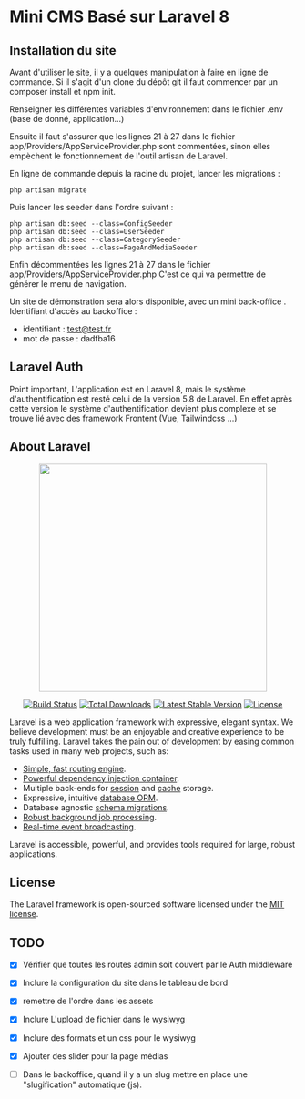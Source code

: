 # Mini CMS Basé sur Laravel 8
## Installation du site

Avant d'utiliser le site, il y a quelques manipulation à faire en ligne de commande. Si il s'agit d'un clone du dépôt git il faut commencer par un composer install et npm init.

Renseigner les différentes variables d'environnement dans le fichier .env (base de donné, application...)

Ensuite il faut s'assurer que les lignes 21 à 27 dans le fichier app/Providers/AppServiceProvider.php sont commentées, sinon elles empèchent le fonctionnement de l'outil artisan de Laravel.

En ligne de commande depuis la racine du projet, lancer les migrations :
```shell
php artisan migrate
```

Puis lancer les seeder dans l'ordre suivant :
```shell
php artisan db:seed --class=ConfigSeeder
php artisan db:seed --class=UserSeeder
php artisan db:seed --class=CategorySeeder
php artisan db:seed --class=PageAndMediaSeeder
```

Enfin décommentées les lignes 21 à 27 dans le fichier app/Providers/AppServiceProvider.php C'est ce qui va permettre de générer le menu de navigation.


Un site de démonstration sera alors disponible, avec un mini back-office . Identifiant d'accès au backoffice : 
- identifiant : test@test.fr
- mot de passe : dadfba16

## Laravel Auth
Point important, L'application est en Laravel 8, mais le système d'authentification est resté celui de la version 5.8 de Laravel. En effet après cette version le système d'authentification devient plus complexe et se trouve lié avec des framework Frontent (Vue, Tailwindcss ...)

## About Laravel

<p align="center"><a href="https://laravel.com" target="_blank"><img src="https://raw.githubusercontent.com/laravel/art/master/logo-lockup/5%20SVG/2%20CMYK/1%20Full%20Color/laravel-logolockup-cmyk-red.svg" width="400"></a></p>

<p align="center">
<a href="https://travis-ci.org/laravel/framework"><img src="https://travis-ci.org/laravel/framework.svg" alt="Build Status"></a>
<a href="https://packagist.org/packages/laravel/framework"><img src="https://img.shields.io/packagist/dt/laravel/framework" alt="Total Downloads"></a>
<a href="https://packagist.org/packages/laravel/framework"><img src="https://img.shields.io/packagist/v/laravel/framework" alt="Latest Stable Version"></a>
<a href="https://packagist.org/packages/laravel/framework"><img src="https://img.shields.io/packagist/l/laravel/framework" alt="License"></a>
</p>

Laravel is a web application framework with expressive, elegant syntax. We believe development must be an enjoyable and creative experience to be truly fulfilling. Laravel takes the pain out of development by easing common tasks used in many web projects, such as:

- [Simple, fast routing engine](https://laravel.com/docs/routing).
- [Powerful dependency injection container](https://laravel.com/docs/container).
- Multiple back-ends for [session](https://laravel.com/docs/session) and [cache](https://laravel.com/docs/cache) storage.
- Expressive, intuitive [database ORM](https://laravel.com/docs/eloquent).
- Database agnostic [schema migrations](https://laravel.com/docs/migrations).
- [Robust background job processing](https://laravel.com/docs/queues).
- [Real-time event broadcasting](https://laravel.com/docs/broadcasting).

Laravel is accessible, powerful, and provides tools required for large, robust applications.

## License

The Laravel framework is open-sourced software licensed under the [MIT license](https://opensource.org/licenses/MIT).

## TODO

- [x] Vérifier que toutes les routes admin soit couvert par le Auth middleware
- [x] Inclure la configuration du site dans le tableau de bord
- [x] remettre de l'ordre dans les assets
- [x] Inclure L'upload de fichier dans le wysiwyg
- [x] Inclure des formats et un css pour le wysiwyg
- [x] Ajouter des slider pour la page médias
- [ ] Dans le backoffice, quand il y a un slug mettre en place une "slugification" automatique (js).

